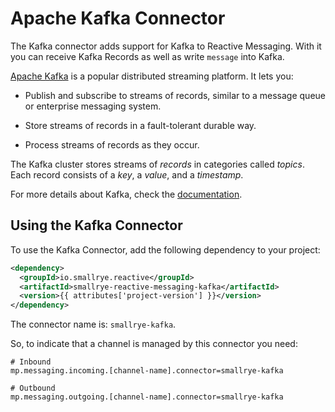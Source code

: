 # Apache Kafka Connector

The Kafka connector adds support for Kafka to Reactive Messaging. With
it you can receive Kafka Records as well as write `message` into Kafka.

[Apache Kafka](https://kafka.apache.org/) is a popular distributed
streaming platform. It lets you:

-   Publish and subscribe to streams of records, similar to a message
    queue or enterprise messaging system.

-   Store streams of records in a fault-tolerant durable way.

-   Process streams of records as they occur.

The Kafka cluster stores streams of *records* in categories called
*topics*. Each record consists of a *key*, a *value*, and a *timestamp*.

For more details about Kafka, check the
[documentation](https://kafka.apache.org/intro).

## Using the Kafka Connector

To use the Kafka Connector, add the following dependency to your
project:

``` xml
<dependency>
  <groupId>io.smallrye.reactive</groupId>
  <artifactId>smallrye-reactive-messaging-kafka</artifactId>
  <version>{{ attributes['project-version'] }}</version>
</dependency>
```

The connector name is: `smallrye-kafka`.

So, to indicate that a channel is managed by this connector you need:

```properties
# Inbound
mp.messaging.incoming.[channel-name].connector=smallrye-kafka

# Outbound
mp.messaging.outgoing.[channel-name].connector=smallrye-kafka
```
